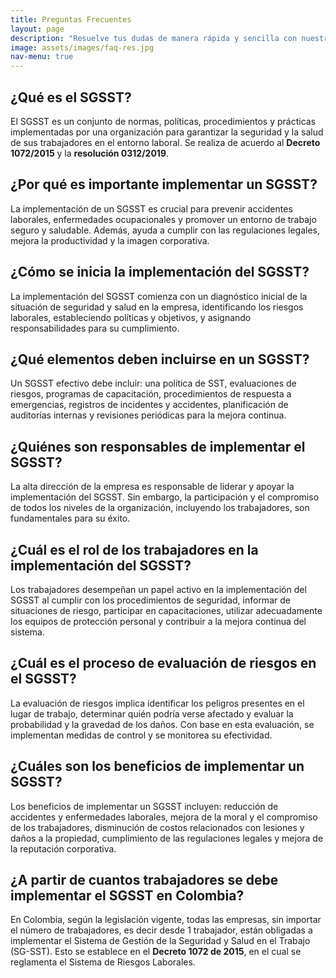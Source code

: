 ```yaml
---
title: Preguntas Frecuentes
layout: page
description: "Resuelve tus dudas de manera rápida y sencilla con nuestras respuestas a preguntas frecuentes"
image: assets/images/faq-res.jpg
nav-menu: true
---
```


## ¿Qué es el SGSST?
El SGSST es un conjunto de normas, políticas, procedimientos y prácticas implementadas por una organización para garantizar la seguridad y la salud de sus trabajadores en el entorno laboral. Se realiza de acuerdo al __Decreto 1072/2015__ y la __resolución 0312/2019__.

## ¿Por qué es importante implementar un SGSST?
La implementación de un SGSST es crucial para prevenir accidentes laborales, enfermedades ocupacionales y promover un entorno de trabajo seguro y saludable. Además, ayuda a cumplir con las regulaciones legales, mejora la productividad y la imagen corporativa.

## ¿Cómo se inicia la implementación del SGSST?
La implementación del SGSST comienza con un diagnóstico inicial de la situación de seguridad y salud en la empresa, identificando los riesgos laborales, estableciendo políticas y objetivos, y asignando responsabilidades para su cumplimiento.

## ¿Qué elementos deben incluirse en un SGSST?
Un SGSST efectivo debe incluir: una política de SST, evaluaciones de riesgos, programas de capacitación, procedimientos de respuesta a emergencias, registros de incidentes y accidentes, planificación de auditorías internas y revisiones periódicas para la mejora continua.

## ¿Quiénes son responsables de implementar el SGSST?
La alta dirección de la empresa es responsable de liderar y apoyar la implementación del SGSST. Sin embargo, la participación y el compromiso de todos los niveles de la organización, incluyendo los trabajadores, son fundamentales para su éxito.

## ¿Cuál es el rol de los trabajadores en la implementación del SGSST?
Los trabajadores desempeñan un papel activo en la implementación del SGSST al cumplir con los procedimientos de seguridad, informar de situaciones de riesgo, participar en capacitaciones, utilizar adecuadamente los equipos de protección personal y contribuir a la mejora continua del sistema.

## ¿Cuál es el proceso de evaluación de riesgos en el SGSST?
La evaluación de riesgos implica identificar los peligros presentes en el lugar de trabajo, determinar quién podría verse afectado y evaluar la probabilidad y la gravedad de los daños. Con base en esta evaluación, se implementan medidas de control y se monitorea su efectividad.

## ¿Cuáles son los beneficios de implementar un SGSST?
Los beneficios de implementar un SGSST incluyen: reducción de accidentes y enfermedades laborales, mejora de la moral y el compromiso de los trabajadores, disminución de costos relacionados con lesiones y daños a la propiedad, cumplimiento de las regulaciones legales y mejora de la reputación corporativa.

## ¿A partir de cuantos trabajadores se debe implementar el SGSST en Colombia?
En Colombia, según la legislación vigente, todas las empresas, sin importar el número de trabajadores, es decir desde 1 trabajador, están obligadas a implementar el Sistema de Gestión de la Seguridad y Salud en el Trabajo (SG-SST). Esto se establece en el __Decreto 1072 de 2015__, en el cual se reglamenta el Sistema de Riesgos Laborales.
